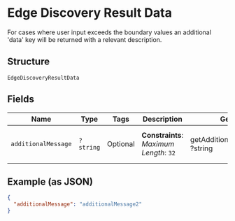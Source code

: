 
# Edge Discovery Result Data

For cases where user input exceeds the boundary values an additional 'data' key will be returned with a relevant description.

## Structure

`EdgeDiscoveryResultData`

## Fields

| Name | Type | Tags | Description | Getter | Setter |
|  --- | --- | --- | --- | --- | --- |
| `additionalMessage` | `?string` | Optional | **Constraints**: *Maximum Length*: `32` | getAdditionalMessage(): ?string | setAdditionalMessage(?string additionalMessage): void |

## Example (as JSON)

```json
{
  "additionalMessage": "additionalMessage2"
}
```

